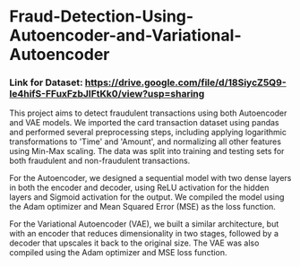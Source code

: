 # Fraud-Detection-Using-Autoencoder-and-Variational-Autoencoder
### Link for Dataset: https://drive.google.com/file/d/18SiycZ5Q9-le4hifS-FFuxFzbJIFtKk0/view?usp=sharing

This project aims to detect fraudulent transactions using both Autoencoder and VAE models. We imported the card transaction dataset using pandas and performed several preprocessing steps, including applying logarithmic transformations to 'Time' and 'Amount', and normalizing all other features using Min-Max scaling. The data was split into training and testing sets for both fraudulent and non-fraudulent transactions.

For the Autoencoder, we designed a sequential model with two dense layers in both the encoder and decoder, using ReLU activation for the hidden layers and Sigmoid activation for the output. We compiled the model using the Adam optimizer and Mean Squared Error (MSE) as the loss function.

For the Variational Autoencoder (VAE), we built a similar architecture, but with an encoder that reduces dimensionality in two stages, followed by a decoder that upscales it back to the original size. The VAE was also compiled using the Adam optimizer and MSE loss function.

